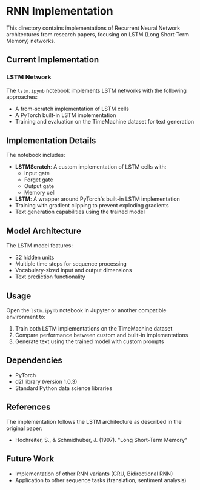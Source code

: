 # RNN Implementation

This directory contains implementations of Recurrent Neural Network architectures from research papers, focusing on LSTM (Long Short-Term Memory) networks.

## Current Implementation

### LSTM Network

The `lstm.ipynb` notebook implements LSTM networks with the following approaches:

- A from-scratch implementation of LSTM cells
- A PyTorch built-in LSTM implementation
- Training and evaluation on the TimeMachine dataset for text generation

## Implementation Details

The notebook includes:

- **LSTMScratch**: A custom implementation of LSTM cells with:
  - Input gate
  - Forget gate
  - Output gate
  - Memory cell
- **LSTM**: A wrapper around PyTorch's built-in LSTM implementation
- Training with gradient clipping to prevent exploding gradients
- Text generation capabilities using the trained model

## Model Architecture

The LSTM model features:

- 32 hidden units
- Multiple time steps for sequence processing
- Vocabulary-sized input and output dimensions
- Text prediction functionality

## Usage

Open the `lstm.ipynb` notebook in Jupyter or another compatible environment to:

1. Train both LSTM implementations on the TimeMachine dataset
2. Compare performance between custom and built-in implementations
3. Generate text using the trained model with custom prompts

## Dependencies

- PyTorch
- d2l library (version 1.0.3)
- Standard Python data science libraries

## References

The implementation follows the LSTM architecture as described in the original paper:

- Hochreiter, S., & Schmidhuber, J. (1997). "Long Short-Term Memory"

## Future Work

- Implementation of other RNN variants (GRU, Bidirectional RNN)
- Application to other sequence tasks (translation, sentiment analysis)
